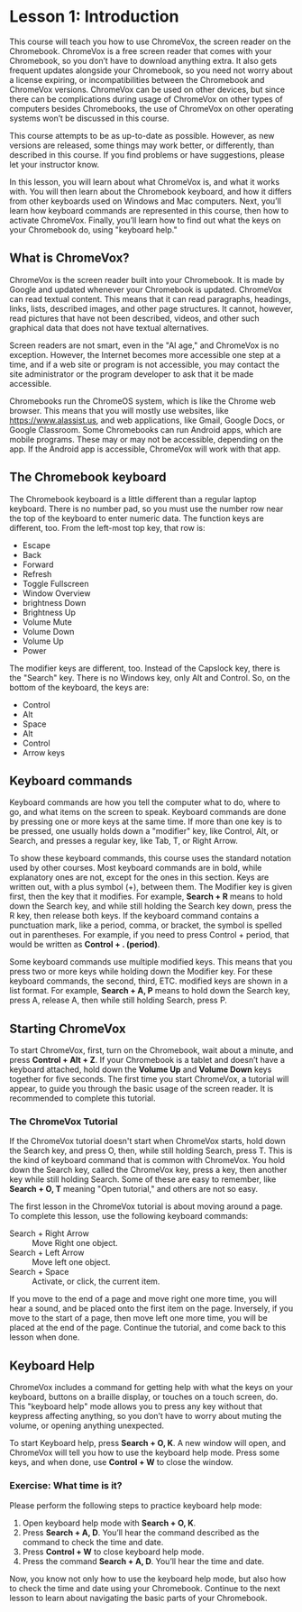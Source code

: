 # Lesson 1: Introduction

This course will teach you how to use ChromeVox, the screen reader on the Chromebook. ChromeVox is a free screen reader that comes with your Chromebook, so you don’t have to download anything extra. It also gets frequent updates alongside your Chromebook, so you need not worry about a license expiring, or incompatibilities between the Chromebook and ChromeVox versions. ChromeVox can be used on other devices, but since there can be complications during usage of ChromeVox on other types of computers besides Chromebooks, the use of ChromeVox on other operating systems won’t be discussed in this course.

This course attempts to be as up-to-date as possible. However, as new versions are released, some things may work better, or differently, than described in this course. If you find problems or have suggestions, please let your instructor know.

In this lesson, you will learn about what ChromeVox is, and what it works with. You will then learn about the Chromebook keyboard, and how it differs from other keyboards used on Windows and Mac computers. Next, you’ll learn how keyboard commands are represented in this course, then how to activate ChromeVox. Finally, you’ll learn how to find out what the keys on your Chromebook do, using "keyboard help."

## What is ChromeVox?

ChromeVox is the screen reader built into your Chromebook. It is made by Google and updated whenever your Chromebook is updated. ChromeVox can read textual content. This means that it can read paragraphs,
headings, links, lists, described images, and other page structures. It cannot, however, read pictures that have not been described, videos, and other such graphical data that does not have textual alternatives.

Screen readers are not smart, even in the "AI age," and ChromeVox is no exception. However, the Internet becomes more accessible one step at a time, and if a web site or program is not accessible, you may contact the site administrator or the program developer to ask that it be made accessible.

Chromebooks run the ChromeOS system, which is like the Chrome web browser. This means that you will mostly use websites, like <https://www.alassist.us>, and web applications, like Gmail, Google Docs, or Google Classroom. Some Chromebooks can run Android apps, which are mobile programs. These may or may not be accessible, depending on the app. If the Android app is accessible, ChromeVox will work with that app.

## The Chromebook keyboard

The Chromebook keyboard is a little different than a regular laptop keyboard. There is no number pad, so you must use the number row near the top of the keyboard to enter numeric data. The function keys are different, too. From the left-most top key, that row is:

* Escape
* Back
* Forward
* Refresh
* Toggle Fullscreen
* Window Overview
* brightness Down
* Brightness Up
* Volume Mute
* Volume Down
* Volume Up
* Power

The modifier keys are different, too. Instead of the Capslock key, there is the "Search" key. There is no Windows key, only Alt and Control. So, on the bottom of the keyboard, the keys are: 

* Control
* Alt
* Space
* Alt
* Control
* Arrow keys

## Keyboard commands

Keyboard commands are how you tell the computer what to do, where to go, and what items on the screen to speak. Keyboard commands are done by pressing one or more keys at the same time. If more than one key is to be pressed, one usually holds down a "modifier" key, like Control, Alt, or Search, and presses a regular key, like Tab, T, or Right Arrow.

To show these keyboard commands, this course uses the standard notation used by other courses. Most keyboard commands are in bold, while explanatory ones are not, except for the ones in this section.
Keys are written out, with a plus symbol (+), between them. The Modifier key is given first, then the key that it modifies. For example, **Search + R** means to hold down the Search key, and while still holding the Search key down, press the R key, then release both keys. If the keyboard command contains a punctuation mark, like a period, comma, or bracket, the symbol is spelled out in parentheses. For example, if you need to press Control + period, that would be written as **Control + . (period)**.

Some keyboard commands use multiple modified keys. This means that you press two or more keys while holding down the Modifier key. For these keyboard commands, the second, third, ETC. modified keys are shown in a list format. For example, **Search + A, P** means to hold down the Search key, press A, release A, then while still holding Search, press P.

## Starting ChromeVox

To start ChromeVox, first, turn on the Chromebook, wait about a minute, and press **Control + Alt + Z**. If your Chromebook is a tablet and doesn’t have a keyboard attached, hold down the **Volume Up** and **Volume Down** keys together for five seconds. The first time you start ChromeVox, a tutorial will appear, to guide you through the basic usage of the screen reader. It is recommended to complete this
tutorial.

### The ChromeVox Tutorial

If the ChromeVox tutorial doesn't start when ChromeVox starts, hold down the Search key, and press O, then, while still holding Search, press T. This is the kind of keyboard command that is common with ChromeVox. You hold down the Search key, called the ChromeVox key, press a key, then another key while still holding Search. Some of these are easy to remember, like **Search + O, T** meaning "Open tutorial," and others are not so easy.

The first lesson in the ChromeVox tutorial is about moving around a page. To complete this lesson, use the following keyboard commands:

<dl>
<dt>Search + Right Arrow</dt>
<dd>Move Right one object.</dd>
<dt>Search + Left Arrow</dt>
<dd>Move left one object.</dd>
<dt>Search + Space</dt>
<dd>Activate, or click, the current item.</dd>
</dl>

If you move to the end of a page and move right one more time, you will hear a sound, and be placed onto the first item on the page. Inversely, if you move to the start of a page, then move left one more time, you will be placed at the end of the page. Continue the tutorial, and come back to this lesson when done.

## Keyboard Help

ChromeVox includes a command for getting help with what the keys on your keyboard, buttons on a braille display, or touches on a touch screen, do. This "keyboard help" mode allows you to press any key without that keypress affecting anything, so you don’t have to worry about muting the volume, or opening anything unexpected.

To start Keyboard help, press **Search + O, K**. A new window will open, and ChromeVox will tell you how to use the keyboard help mode. Press some keys, and when done, use **Control + W** to close the window.

### Exercise: What time is it?

Please perform the following steps to practice keyboard help mode:

1. Open keyboard help mode with **Search + O, K**.
2. Press **Search + A, D**. You’ll hear the command described as the command to check the time and date.
3. Press **Control + W** to close keyboard help mode.
4. Press the command **Search + A, D**. You’ll hear the time and date.

Now, you know not only how to use the keyboard help mode, but also how to check the time and date using your Chromebook. Continue to the next lesson to learn about navigating the basic parts of your Chromebook.
